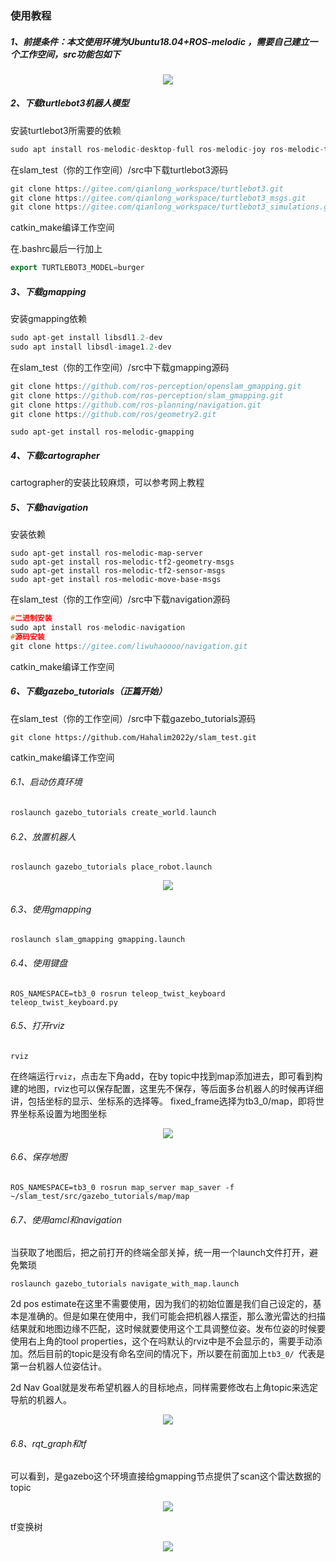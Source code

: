 

### 使用教程

##### 1、前提条件：本文使用环境为Ubuntu18.04+ROS-melodic ，需要自己建立一个工作空间，src功能包如下
<div align="center">
  <img src="https://github.com/Hahalim2022y/slam_test/blob/main/%E5%9B%BE%E7%89%87/%E5%B7%A5%E4%BD%9C%E7%A9%BA%E9%97%B4.png">
</div>



##### 2、下载turtlebot3机器人模型  

安装turtlebot3所需要的依赖

```c++
sudo apt install ros-melodic-desktop-full ros-melodic-joy ros-melodic-teleop-twist-joy ros-melodic-teleop-twist-keyboard ros-melodic-laser-proc ros-melodic-rgbd-launch ros-melodic-depthimage-to-laserscan ros-melodic-rosserial-arduino ros-melodic-rosserial-python ros-melodic-rosserial-server ros-melodic-rosserial-client ros-melodic-rosserial-msgs ros-melodic-amcl ros-melodic-map-server ros-melodic-move-base ros-melodic-urdf ros-melodic-xacro ros-melodic-compressed-image-transport ros-melodic-rqt-image-view ros-melodic-gmapping ros-melodic-navigation ros-melodic-interactive-markers ros-melodic-turtlebot3-gazebo
```

在slam_test（你的工作空间）/src中下载turtlebot3源码

```c++
git clone https://gitee.com/qianlong_workspace/turtlebot3.git
git clone https://gitee.com/qianlong_workspace/turtlebot3_msgs.git
git clone https://gitee.com/qianlong_workspace/turtlebot3_simulations.git
```

catkin_make编译工作空间

在.bashrc最后一行加上

```c++
export TURTLEBOT3_MODEL=burger
```

##### 3、下载gmapping

安装gmapping依赖

```c++
sudo apt-get install libsdl1.2-dev
sudo apt install libsdl-image1.2-dev
```

在slam_test（你的工作空间）/src中下载gmapping源码

```c++
git clone https://github.com/ros-perception/openslam_gmapping.git
git clone https://github.com/ros-perception/slam_gmapping.git
git clone https://github.com/ros-planning/navigation.git
git clone https://github.com/ros/geometry2.git
```

```
sudo apt-get install ros-melodic-gmapping
```

##### 4、下载cartographer

cartographer的安装比较麻烦，可以参考网上教程

##### 5、下载navigation

安装依赖

```
sudo apt-get install ros-melodic-map-server
sudo apt-get install ros-melodic-tf2-geometry-msgs
sudo apt-get install ros-melodic-tf2-sensor-msgs
sudo apt-get install ros-melodic-move-base-msgs
```

在slam_test（你的工作空间）/src中下载navigation源码

```c++
#二进制安装
sudo apt install ros-melodic-navigation
#源码安装
git clone https://gitee.com/liwuhaoooo/navigation.git  
```

catkin_make编译工作空间

##### 6、下载gazebo_tutorials（正篇开始）

在slam_test（你的工作空间）/src中下载gazebo_tutorials源码

```
git clone https://github.com/Hahalim2022y/slam_test.git
```

catkin_make编译工作空间

###### 6.1、启动仿真环境

```c++
roslaunch gazebo_tutorials create_world.launch
```

###### 6.2、放置机器人

```
roslaunch gazebo_tutorials place_robot.launch
```
<div align="center">
  <img src="https://github.com/Hahalim2022y/slam_test/blob/main/%E5%9B%BE%E7%89%87/%E4%BB%BF%E7%9C%9F1.png">
</div>


###### 6.3、使用gmapping

```
roslaunch slam_gmapping gmapping.launch
```

###### 6.4、使用键盘

```
ROS_NAMESPACE=tb3_0 rosrun teleop_twist_keyboard teleop_twist_keyboard.py
```

###### 6.5、打开rviz

```
rviz
```

在终端运行`rviz`，点击左下角add，在by topic中找到map添加进去，即可看到构建的地图，rviz也可以保存配置，这里先不保存，等后面多台机器人的时候再详细讲，包括坐标的显示、坐标系的选择等。
fixed_frame选择为tb3_0/map，即将世界坐标系设置为地图坐标

<div align="center">
  <img src="https://github.com/Hahalim2022y/slam_test/blob/main/%E5%9B%BE%E7%89%87/%E4%BB%BF%E7%9C%9F2.png">
</div>


###### 6.6、保存地图

```
ROS_NAMESPACE=tb3_0 rosrun map_server map_saver -f ~/slam_test/src/gazebo_tutorials/map/map
```

###### 6.7、使用amcl和navigation

当获取了地图后，把之前打开的终端全部关掉，统一用一个launch文件打开，避免繁琐

```
roslaunch gazebo_tutorials navigate_with_map.launch
```

2d pos estimate在这里不需要使用，因为我们的初始位置是我们自己设定的，基本是准确的。但是如果在使用中，我们可能会把机器人摆歪，那么激光雷达的扫描结果就和地图边缘不匹配，这时候就要使用这个工具调整位姿。发布位姿的时候要使用右上角的tool properties，这个在吗默认的rviz中是不会显示的，需要手动添加。然后目前的topic是没有命名空间的情况下，所以要在前面加上`tb3_0/ `代表是第一台机器人位姿估计。

2d Nav Goal就是发布希望机器人的目标地点，同样需要修改右上角topic来选定导航的机器人。

<div align="center">
  <img src="https://github.com/Hahalim2022y/slam_test/blob/main/%E5%9B%BE%E7%89%87/%E4%BB%BF%E7%9C%9F3.png">
</div>

###### 6.8、rqt_graph和tf

可以看到，是gazebo这个环境直接给gmapping节点提供了scan这个雷达数据的topic

<div align="center">
  <img src="https://github.com/Hahalim2022y/slam_test/blob/main/%E5%9B%BE%E7%89%87/%E8%8A%82%E7%82%B91.png">
</div>


tf变换树
<div align="center">
  <img src="https://github.com/Hahalim2022y/slam_test/blob/main/%E5%9B%BE%E7%89%87/tf1.png">
</div>



